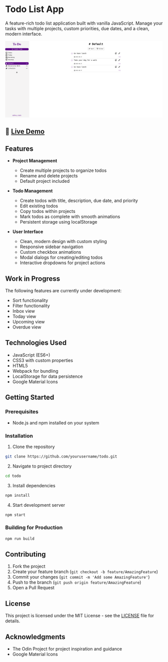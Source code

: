 # Todo List App

A feature-rich todo list application built with vanilla JavaScript. Manage your tasks with multiple projects, custom priorities, due dates, and a clean, modern interface.

![Todo List App Screenshot](screenshots/todo-app.png)

## 🔴 [Live Demo](https://g-o-t-w.github.io/todo/)

## Features

- **Project Management**
  - Create multiple projects to organize todos
  - Rename and delete projects
  - Default project included

- **Todo Management**
  - Create todos with title, description, due date, and priority
  - Edit existing todos
  - Copy todos within projects
  - Mark todos as complete with smooth animations
  - Persistent storage using localStorage

- **User Interface**
  - Clean, modern design with custom styling
  - Responsive sidebar navigation
  - Custom checkbox animations
  - Modal dialogs for creating/editing todos
  - Interactive dropdowns for project actions

## Work in Progress

The following features are currently under development:

- Sort functionality
- Filter functionality
- Inbox view
- Today view
- Upcoming view
- Overdue view

## Technologies Used

- JavaScript (ES6+)
- CSS3 with custom properties
- HTML5
- Webpack for bundling
- LocalStorage for data persistence
- Google Material Icons

## Getting Started

### Prerequisites

- Node.js and npm installed on your system

### Installation

1. Clone the repository

```bash
git clone https://github.com/yourusername/todo.git
```

2. Navigate to project directory

```bash
cd todo
```

3. Install dependencies

```bash
npm install
```

4. Start development server

```bash
npm start
```

### Building for Production

```bash
npm run build
```

## Contributing

1. Fork the project
2. Create your feature branch (`git checkout -b feature/AmazingFeature`)
3. Commit your changes (`git commit -m 'Add some AmazingFeature'`)
4. Push to the branch (`git push origin feature/AmazingFeature`)
5. Open a Pull Request

## License

This project is licensed under the MIT License - see the [LICENSE](LICENSE) file for details.

## Acknowledgments

- The Odin Project for project inspiration and guidance
- Google Material Icons
